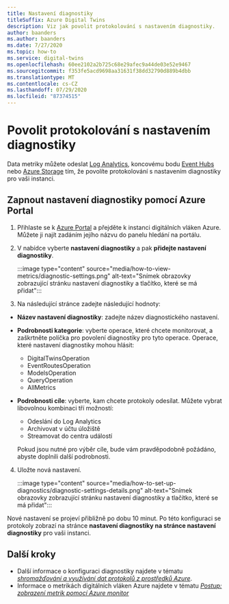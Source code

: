 ```yaml
---
title: Nastavení diagnostiky
titleSuffix: Azure Digital Twins
description: Viz jak povolit protokolování s nastavením diagnostiky.
author: baanders
ms.author: baanders
ms.date: 7/27/2020
ms.topic: how-to
ms.service: digital-twins
ms.openlocfilehash: 60ee2102a2b725c68e29afec9a44de03e52e9467
ms.sourcegitcommit: f353fe5acd9698aa31631f38dd32790d889b4dbb
ms.translationtype: MT
ms.contentlocale: cs-CZ
ms.lasthandoff: 07/29/2020
ms.locfileid: "87374515"
---
```

# <a name="enable-logging-with-diagnostics-settings"></a>Povolit protokolování s nastavením diagnostiky

Data metriky můžete odeslat [Log Analytics](../azure-monitor/log-query/get-started-portal.md), koncovému bodu [Event Hubs](../event-hubs/event-hubs-about.md) nebo [Azure Storage](../storage/blobs/storage-blobs-overview.md) tím, že povolíte protokolování s nastavením diagnostiky pro vaši instanci.

## <a name="turn-on-diagnostic-settings-with-the-azure-portal"></a>Zapnout nastavení diagnostiky pomocí Azure Portal

1. Přihlaste se k [Azure Portal](https://portal.azure.com) a přejděte k instanci digitálních vláken Azure. Můžete ji najít zadáním jejího názvu do panelu hledání na portálu. 

2. V nabídce vyberte **nastavení diagnostiky** a pak **přidejte nastavení diagnostiky**.

    :::image type="content" source="media/how-to-view-metrics/diagnostic-settings.png" alt-text="Snímek obrazovky zobrazující stránku nastavení diagnostiky a tlačítko, které se má přidat":::

3. Na následující stránce zadejte následující hodnoty:
 * **Název nastavení diagnostiky**: zadejte název diagnostického nastavení.
 * **Podrobnosti kategorie**: vyberte operace, které chcete monitorovat, a zaškrtněte políčka pro povolení diagnostiky pro tyto operace. Operace, které nastavení diagnostiky mohou hlásit:
    - DigitalTwinsOperation
    - EventRoutesOperation
    - ModelsOperation
    - QueryOperation
    - AllMetrics
 * **Podrobnosti cíle**: vyberte, kam chcete protokoly odesílat. Můžete vybrat libovolnou kombinaci tří možností:
    - Odeslání do Log Analytics
    - Archivovat v účtu úložiště
    - Streamovat do centra událostí

    Pokud jsou nutné pro výběr cíle, bude vám pravděpodobně požádáno, abyste doplnili další podrobnosti.  
    
4. Uložte nová nastavení. 

    :::image type="content" source="media/how-to-set-up-diagnostics/diagnostic-settings-details.png" alt-text="Snímek obrazovky zobrazující stránku nastavení diagnostiky a tlačítko, které se má přidat":::

Nové nastavení se projeví přibližně po dobu 10 minut. Po této konfiguraci se protokoly zobrazí na stránce **nastavení diagnostiky na stránce nastavení diagnostiky** pro vaši instanci. 

## <a name="next-steps"></a>Další kroky

* Další informace o konfiguraci diagnostiky najdete v tématu [*shromažďování a využívání dat protokolů z prostředků Azure*](../azure-monitor/platform/platform-logs-overview.md).
* Informace o metrikách digitálních vláken Azure najdete v tématu [ *Postup: zobrazení metrik pomocí Azure monitor*](how-to-view-metrics.md)